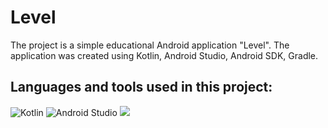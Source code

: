 # Level
The project is a simple educational Android application "Level". The application was created using Kotlin, Android Studio, Android SDK, Gradle.

## Languages and tools used in this project:
![Kotlin](https://img.shields.io/badge/kotlin-%230095D5.svg?style=for-the-badge&logo=kotlin&logoColor=white) ![Android Studio](https://img.shields.io/badge/Android%20Studio-3DDC84.svg?style=for-the-badge&logo=android-studio&logoColor=white) <img src="https://img.shields.io/badge/git%20-%23F05033.svg?&style=for-the-badge&logo=git&logoColor=white"/>
